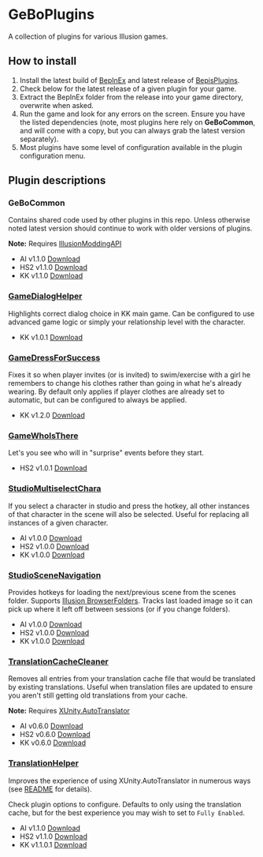 # GeBoPlugins

A collection of plugins for various Illusion games.

## How to install
1. Install the latest build of [BepInEx](https://builds.bepis.io/projects/bepinex_be) and latest release of [BepisPlugins](https://github.com/IllusionMods/BepisPlugins/releases).
2. Check below for the latest release of a given plugin for your game.
3. Extract the BepInEx folder from the release into your game directory, overwrite when asked.
4. Run the game and look for any errors on the screen. Ensure you have the listed dependencies (note, most plugins here rely on **GeBoCommon**, and will come with a copy, but you can always grab the latest version separately).
5. Most plugins have some level of configuration available in the plugin configuration menu.

## Plugin descriptions

### GeBoCommon

Contains shared code used by other plugins in this repo. Unless otherwise noted latest version should continue to work with older versions of plugins. 

**Note:** Requires [IllusionModdingAPI](https://github.com/IllusionMods/IllusionModdingAPI/)

- AI v1.1.0 [Download](https://github.com/GeBo1/GeBoPlugins/releases/download/r15/AI_GeBoCommon.v1.1.0.zip)
- HS2 v1.1.0 [Download](https://github.com/GeBo1/GeBoPlugins/releases/download/r15/HS2_GeBoCommon.v1.1.0.zip)
- KK v1.1.0 [Download](https://github.com/GeBo1/GeBoPlugins/releases/download/r15/KK_GeBoCommon.v1.1.0.zip)

### [GameDialogHelper](src/GameDialogHelper/README.md)

Highlights correct dialog choice in KK main game. Can be configured to use advanced game logic or simply your relationship level with the character.

- KK v1.0.1 [Download](https://github.com/GeBo1/GeBoPlugins/releases/download/r23/KK_GameDialogHelper.v1.0.1.zip)

### [GameDressForSuccess](src/GameDressForSuccess/README.md)

Fixes it so when player invites (or is invited) to swim/exercise with a girl he remembers to change his clothes rather than going in what he's already wearing. By default only applies if player clothes are already set to automatic, but can be configured to always be applied.

- KK v1.2.0 [Download](https://github.com/GeBo1/GeBoPlugins/releases/download/r18/KK_GameDressForSuccess.v1.2.0.zip)

### [GameWhoIsThere](src/GameWhoIsThere/README.md)

Let's you see who will in "surprise" events before they start.

- HS2 v1.0.1 [Download](https://github.com/GeBo1/GeBoPlugins/releases/download/r22/HS2_GameWhoIsThere.v1.0.1.zip)

### [StudioMultiselectChara](src/StudioMultiselectChara/README.md)

If you select a character in studio and press the hotkey, all other instances of that character in the scene will also be selected. Useful for replacing all instances of a given character.

- AI v1.0.0 [Download](https://github.com/GeBo1/GeBoPlugins/releases/download/r20/AI_StudioMultiselectChara.v1.0.0.zip)
- HS2 v1.0.0 [Download](https://github.com/GeBo1/GeBoPlugins/releases/download/r20/HS2_StudioMultiselectChara.v1.0.0.zip)
- KK v1.0.0 [Download](https://github.com/GeBo1/GeBoPlugins/releases/download/r20/KK_StudioMultiselectChara.v1.0.0.zip)

[//]: # (### StudioSceneCharaInfo)

### [StudioSceneNavigation](src/StudioSceneNavigation/README.md)

Provides hotkeys for loading the next/previous scene from the scenes folder. Supports [Illusion BrowserFolders](https://github.com/ManlyMarco/Illusion_BrowserFolders). Tracks last loaded image so it can pick up where it left off between sessions (or if you change folders).

- AI v1.0.0 [Download](https://github.com/GeBo1/GeBoPlugins/releases/download/r21/AI_StudioSceneNavigation.v1.0.0.zip)
- HS2 v1.0.0 [Download](https://github.com/GeBo1/GeBoPlugins/releases/download/r21/HS2_StudioSceneNavigation.v1.0.0.zip)
- KK v1.0.0 [Download](https://github.com/GeBo1/GeBoPlugins/releases/download/r21/KK_StudioSceneNavigation.v1.0.0.zip)

### [TranslationCacheCleaner](src/TranslationCacheCleaner/README.md)

Removes all entries from your translation cache file that would be translated by existing translations.  Useful when translation files are updated to ensure you aren't still getting old translations from your cache.  

**Note:** Requires [XUnity.AutoTranslator](https://github.com/bbepis/XUnity.AutoTranslator)

- AI v0.6.0 [Download](https://github.com/GeBo1/GeBoPlugins/releases/download/r19/AI_TranslationCacheCleaner.v0.6.0.zip)
- HS2 v0.6.0 [Download](https://github.com/GeBo1/GeBoPlugins/releases/download/r19/HS2_TranslationCacheCleaner.v0.6.0.zip)
- KK v0.6.0 [Download](https://github.com/GeBo1/GeBoPlugins/releases/download/r19/KK_TranslationCacheCleaner.v0.6.0.zip)

### [TranslationHelper](src/TranslationHelper/README.md)

Improves the experience of using XUnity.AutoTranslator in numerous ways (see [README](src/TranslationHelper/README.md) for details).

Check plugin options to configure. Defaults to only using the translation cache, but for the best experience you may wish to set to `Fully Enabled`.

- AI v1.1.0 [Download](https://github.com/GeBo1/GeBoPlugins/releases/download/r16/AI_TranslationHelper.v1.1.0.zip)
- HS2 v1.1.0 [Download](https://github.com/GeBo1/GeBoPlugins/releases/download/r16/HS2_TranslationHelper.v1.1.0.zip)
- KK v1.1.0.1 [Download](https://github.com/GeBo1/GeBoPlugins/releases/download/r24/KK_TranslationHelper.v1.1.0.1.zip)
